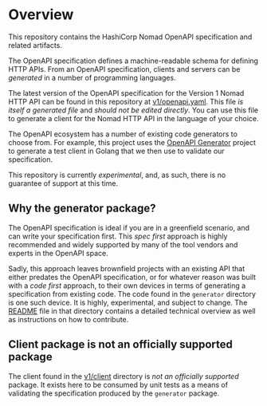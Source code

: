 # Overview

This repository contains the HashiCorp Nomad OpenAPI specification and related artifacts.

The OpenAPI specification defines a machine-readable schema for defining HTTP APIs.
From an OpenAPI specification, clients and servers can be _generated_ in a number
of programming languages.

The latest version of the OpenAPI specification for the Version 1 Nomad HTTP API
can be found in this repository at [v1/openapi.yaml](https://github.com/hashicorp/nomad-openapi/v1/openapi.yaml).
This file _is itself a generated file_ and _should not be edited directly_. You can
use this file to generate a client for the Nomad HTTP API in the language of your
choice.

The OpenAPI ecosystem has a number of existing code generators to choose from.
For example, this project uses the [OpenAPI Generator](https://openapi-generator.tech/)
project to generate a test client in Golang that we then use to validate our
specification.

This repository is currently _experimental_, and, as such, there is no guarantee
of support at this time.

## Why the generator package?

The OpenAPI specification is ideal if you are in a greenfield scenario, and can
write your specification first. This _spec first_ approach is highly recommended and
widely supported by many of the tool vendors and experts in the OpenAPI space.

Sadly, this approach leaves brownfield projects with an existing API that either
predates the OpenAPI specification, or for whatever reason was built with a _code first_
approach, to their own devices in terms of generating a specification from existing
code. The code found in the `generator` directory is one such device. It is highly,
experimental, and subject to change. The [README](https://github.com/hashicorp/nomad-openapi/generator/README.md)
file in that directory contains a detailed technical overview as well as instructions
on how to contribute.

## Client package is not an officially supported package

The client found in the [v1/client](https://github.com/hashicorp/nomad-openapi/v1/client)
directory is _not an officially supported_ package. It exists here to be consumed
by unit tests as a means of validating the specification produced by the `generator`
package.






